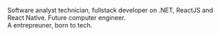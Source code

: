 Software analyst technician, fullstack developer on .NET, ReactJS and React Native.
Future computer engineer.<br/>
A entrepreuner, born to tech.

